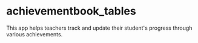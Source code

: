 # achievementbook_tables

This app helps teachers track and update their student's progress through various achievements. 
